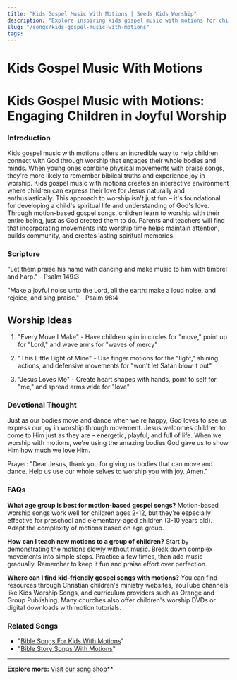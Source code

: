 ```yaml
---
title: "Kids Gospel Music With Motions | Seeds Kids Worship"
description: "Explore inspiring kids gospel music with motions for children's worship and faith development. Biblical music resources for families and ministry."
slug: "/songs/kids-gospel-music-with-motions"
tags:
---
```


# Kids Gospel Music With Motions

# Kids Gospel Music with Motions: Engaging Children in Joyful Worship

### Introduction
Kids gospel music with motions offers an incredible way to help children connect with God through worship that engages their whole bodies and minds. When young ones combine physical movements with praise songs, they're more likely to remember biblical truths and experience joy in worship. Kids gospel music with motions creates an interactive environment where children can express their love for Jesus naturally and enthusiastically. This approach to worship isn't just fun – it's foundational for developing a child's spiritual life and understanding of God's love. Through motion-based gospel songs, children learn to worship with their entire being, just as God created them to do. Parents and teachers will find that incorporating movements into worship time helps maintain attention, builds community, and creates lasting spiritual memories.

### Scripture
"Let them praise his name with dancing and make music to him with timbrel and harp." - Psalm 149:3

"Make a joyful noise unto the Lord, all the earth: make a loud noise, and rejoice, and sing praise." - Psalm 98:4

## Worship Ideas
1. "Every Move I Make" - Have children spin in circles for "move," point up for "Lord," and wave arms for "waves of mercy"

2. "This Little Light of Mine" - Use finger motions for the "light," shining actions, and defensive movements for "won't let Satan blow it out"

3. "Jesus Loves Me" - Create heart shapes with hands, point to self for "me," and spread arms wide for "love"

### Devotional Thought
Just as our bodies move and dance when we're happy, God loves to see us express our joy in worship through movement. Jesus welcomes children to come to Him just as they are – energetic, playful, and full of life. When we worship with motions, we're using the amazing bodies God gave us to show Him how much we love Him.

Prayer: "Dear Jesus, thank you for giving us bodies that can move and dance. Help us use our whole selves to worship you with joy. Amen."

### FAQs
**What age group is best for motion-based gospel songs?**
Motion-based worship songs work well for children ages 2-12, but they're especially effective for preschool and elementary-aged children (3-10 years old). Adapt the complexity of motions based on age group.

**How can I teach new motions to a group of children?**
Start by demonstrating the motions slowly without music. Break down complex movements into simple steps. Practice a few times, then add music gradually. Remember to keep it fun and praise effort over perfection.

**Where can I find kid-friendly gospel songs with motions?**
You can find resources through Christian children's ministry websites, YouTube channels like Kids Worship Songs, and curriculum providers such as Orange and Group Publishing. Many churches also offer children's worship DVDs or digital downloads with motion tutorials.

### Related Songs

- "[Bible Songs For Kids With Motions](/songs/bible-songs-for-kids-with-motions/)"
- "[Bible Story Songs With Motions](/songs/bible-story-songs-with-motions/)"

---

**Explore more:** [Visit our song shop](https://seedskidsworship.com/shop)**

<!-- Schema Markup -->
<script type="application/ld+json">
{
  "@context": "https://schema.org",
  "@type": "MusicRecording",
  "name": "Kids Gospel Music With Motions",
  "byArtist": {
    "@type": "MusicGroup",
    "name": "Seeds Kids Worship"
  },
  "isFamilyFriendly": true,
  "url": "https://seedskidsworship.com/songs/kids-gospel-music-with-motions/"
}
</script>